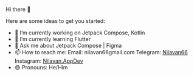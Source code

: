 Hi there 👋

Here are some ideas to get you started:

- 🔭 I’m currently working on Jetpack Compose, Kotlin
- 🌱 I’m currently learning Flutter
- 💬 Ask me about Jetpack Compose | Figma
- 📫 How to reach me:
        Email: nilavan66gmail.com
        Telegram: [Nilavan66](https://t.me/nilavan66)
        Instagram: [Nilavan.AppDev](https://www.instagram.com/nilavan.appdev/)
- 😄 Pronouns: He/Him
<!---->
